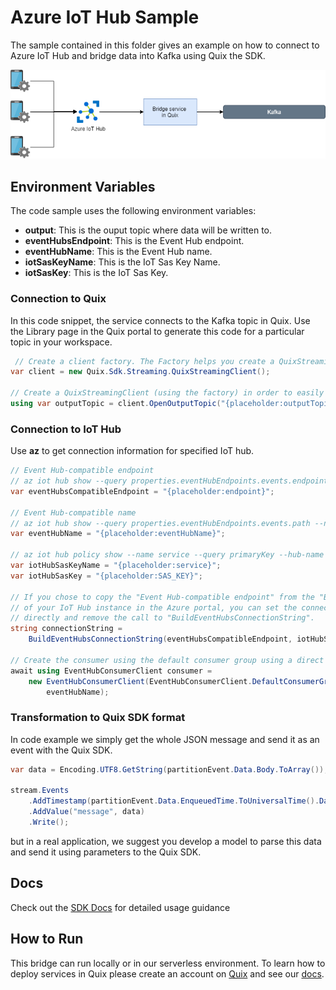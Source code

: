 # Azure IoT Hub Sample
The sample contained in this folder gives an example on how to connect to Azure IoT Hub and bridge data into Kafka using Quix the SDK.

![graph](iot-bridge.png?raw=true)

## Environment Variables

The code sample uses the following environment variables:

- **output**: This is the ouput topic where data will be written to.
- **eventHubsEndpoint**: This is the Event Hub endpoint.
- **eventHubName**: This is the Event Hub name.
- **iotSasKeyName**: This is the IoT Sas Key Name.
- **iotSasKey**: This is the IoT Sas Key.

### Connection to Quix
In this code snippet, the service connects to the Kafka topic in Quix. Use the Library page in the Quix portal to generate this code for a particular topic in your workspace.
```csharp
 // Create a client factory. The Factory helps you create a QuixStreamingClient (see below) a little bit easier
var client = new Quix.Sdk.Streaming.QuixStreamingClient();

// Create a QuixStreamingClient (using the factory) in order to easily create new streams for the above configured topic
using var outputTopic = client.OpenOutputTopic("{placeholder:outputTopic}");
```

### Connection to IoT Hub
Use **az** to get connection information for specified IoT hub.

```csharp
// Event Hub-compatible endpoint
// az iot hub show --query properties.eventHubEndpoints.events.endpoint --name {your IoT Hub name}
var eventHubsCompatibleEndpoint = "{placeholder:endpoint}";

// Event Hub-compatible name
// az iot hub show --query properties.eventHubEndpoints.events.path --name {your IoT Hub name}
var eventHubName = "{placeholder:eventHubName}";

// az iot hub policy show --name service --query primaryKey --hub-name {your IoT Hub name}
var iotHubSasKeyName = "{placeholder:service}";
var iotHubSasKey = "{placeholder:SAS_KEY}";

// If you chose to copy the "Event Hub-compatible endpoint" from the "Built-in endpoints" section
// of your IoT Hub instance in the Azure portal, you can set the connection string to that value
// directly and remove the call to "BuildEventHubsConnectionString".
string connectionString =
    BuildEventHubsConnectionString(eventHubsCompatibleEndpoint, iotHubSasKeyName, iotHubSasKey);

// Create the consumer using the default consumer group using a direct connection to the service.
await using EventHubConsumerClient consumer =
    new EventHubConsumerClient(EventHubConsumerClient.DefaultConsumerGroupName, connectionString,
        eventHubName);
```

### Transformation to Quix SDK format
In code example we simply get the whole JSON message and send it as an event with the Quix SDK.

```csharp
var data = Encoding.UTF8.GetString(partitionEvent.Data.Body.ToArray());

stream.Events
	.AddTimestamp(partitionEvent.Data.EnqueuedTime.ToUniversalTime().DateTime)
	.AddValue("message", data)
	.Write();
```
but in a real application, we suggest you develop a model to parse this data and send it using parameters to the Quix SDK. 

## Docs

Check out the [SDK Docs](https://quix.ai/docs/sdk/introduction.html) for detailed usage guidance

## How to Run
This bridge can run locally or in our serverless environment. To learn how to deploy services in Quix please create an account on [Quix](https://portal.platform.quix.ai/self-sign-up?xlink=github) and see our [docs](https://quix.ai/docs/guides/index.html).

